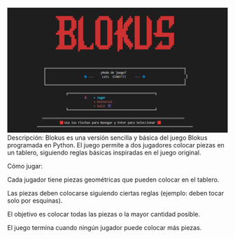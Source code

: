 ![alt text](img/image.png)
Descripción:
Blokus es una versión sencilla y básica del juego Blokus programada en Python. El juego permite a dos jugadores colocar piezas en un tablero, siguiendo reglas básicas inspiradas en el juego original.

Cómo jugar:

Cada jugador tiene piezas geométricas que pueden colocar en el tablero.

Las piezas deben colocarse siguiendo ciertas reglas (ejemplo: deben tocar solo por esquinas).

El objetivo es colocar todas las piezas o la mayor cantidad posible.

El juego termina cuando ningún jugador puede colocar más piezas.
